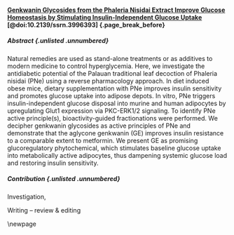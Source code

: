 #### [Genkwanin Glycosides from the Phaleria Nisidai Extract Improve Glucose Homeostasis by Stimulating Insulin-Independent Glucose Uptake](https://doi.org/10.2139/ssrn.3996393) [@doi:10.2139/ssrn.3996393] {.page_break_before}

##### Abstract {.unlisted .unnumbered}

Natural remedies are used as stand-alone treatments or as additives to modern medicine to control hyperglycemia.
Here, we investigate the antidiabetic potential of the Palauan traditional leaf decoction of Phaleria nisidai (PNe) using a reverse pharmacology approach.
In diet induced obese mice, dietary supplementation with PNe improves insulin sensitivity and promotes glucose uptake into adipose depots.
In vitro, PNe triggers insulin-independent glucose disposal into murine and human adipocytes by upregulating Glut1 expression via PKC-ERK1/2 signaling.
To identify PNe active principle(s), bioactivity-guided fractionations were performed.
We decipher genkwanin glycosides as active principles of PNe and demonstrate that the aglycone genkwanin (GE) improves insulin resistance to a comparable extent to metformin.
We present GE as promising glucoregulatory phytochemical, which stimulates baseline glucose uptake into metabolically active adipocytes, thus dampening systemic glucose load and restoring insulin sensitivity. 

##### Contribution {.unlisted .unnumbered}

<!-- Conceptualization, -->
<!-- Data curation, -->
<!-- Formal Analysis, -->
<!-- Funding acquisition, -->
Investigation,
<!-- Methodology, -->
<!-- Project administration, -->
<!-- Resources, -->
<!-- Software, -->
<!-- Supervision, -->
<!-- Validation, -->
<!-- Visualization, -->
<!-- Writing – original draft, -->
Writing – review & editing

\newpage